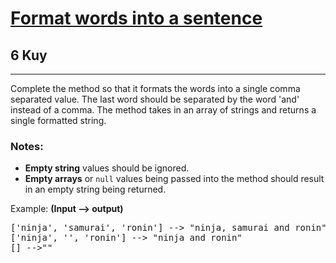 <h1><a href="https://www.codewars.com/kata/51689e27fe9a00b126000004">Format words into a sentence</a></h1>
<h2>6 Kuy</h2>
<hr>
<p>Complete the method so that it formats the words into a single comma separated value. 
The last word should be separated by the word 'and' instead of a comma. 
The method takes in an array of strings and returns a single formatted string.</p>
<h3>Notes:</h3>
<ul>
<li><strong>Empty string</strong> values should be ignored.</li>
<li><strong>Empty arrays</strong> or <code>null</code> values being passed into the method should result in an empty string being returned.</li>
</ul>
<p>Example: <strong>(Input --> output)</strong></p>
<pre>
['ninja', 'samurai', 'ronin'] --> "ninja, samurai and ronin"
['ninja', '', 'ronin'] --> "ninja and ronin"
[] -->""
</pre>
